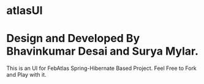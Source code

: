 # atlasUI

# Design and Developed By Bhavinkumar Desai and Surya Mylar.

This is an UI for FebAtlas Spring-Hibernate Based Project. Feel Free to Fork and Play with it.
